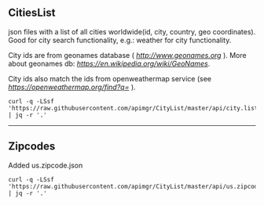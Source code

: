 ## CitiesList

json files with a list of all cities worldwide(id, city, country, geo coordinates). Good for city search functionality, e.g.: weather for city functionality.

City ids are from geonames database ( *<http://www.geonames.org>* ). More about geonames db: *<https://en.wikipedia.org/wiki/GeoNames>*.

City ids also match the ids from openweathermap service (see *<https://openweathermap.org/find?q=>* ).

```shell
curl -q -LSsf 'https://raw.githubusercontent.com/apimgr/CityList/master/api/city.list.json' | jq -r '.'
```

---

## Zipcodes

Added us.zipcode.json

```shell
curl -q -LSsf 'https://raw.githubusercontent.com/apimgr/CityList/master/api/us.zipcodes.json' | jq -r '.'
```
